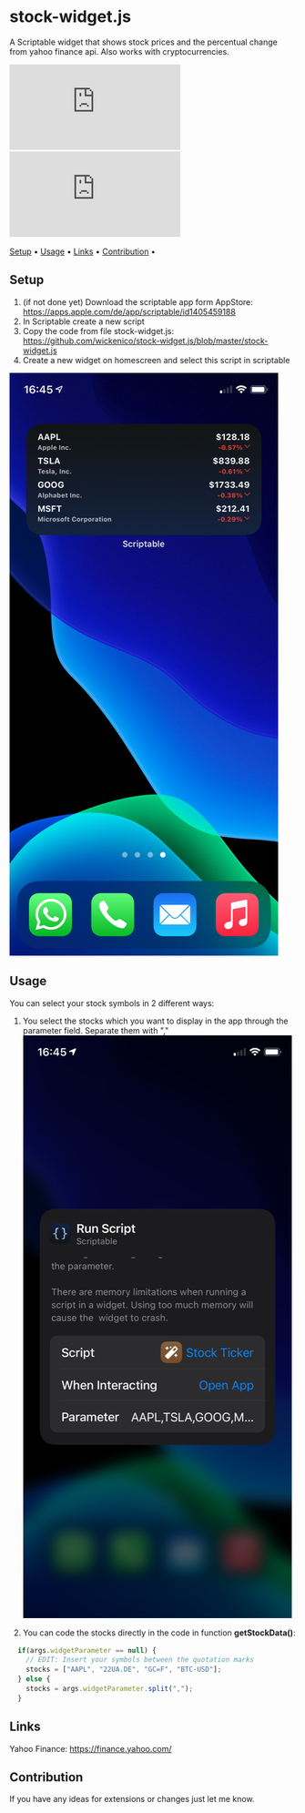 # stock-widget.js
A Scriptable widget that shows stock prices and the percentual change from yahoo finance api. Also works with cryptocurrencies.

![GitHub last commit](https://img.shields.io/github/last-commit/wickenico/stock-widget.js) ![GitHub commit activity](https://img.shields.io/github/commit-activity/y/wickenico/stock-widget.js)

<p>
  <a href="#setup">Setup</a> •
  <a href="#usage">Usage</a> •
  <a href="#links">Links</a> •
  <a href="#contribution">Contribution</a> •
</p>


## Setup

1. (if not done yet) Download the scriptable app form AppStore: https://apps.apple.com/de/app/scriptable/id1405459188
2. In Scriptable create a new script
3. Copy the code from file stock-widget.js: https://github.com/wickenico/stock-widget.js/blob/master/stock-widget.js
4. Create a new widget on homescreen and select this script in scriptable

![stock-widget-homescreen](img/stock-widget-homescreen.png)

## Usage

You can select your stock symbols in 2 different ways:

1. You select the stocks which you want to display in the app through the parameter field. Separate them with ","
![stock-widget-settings](img/stock-widget-settings.png)

2. You can code the stocks directly in the code in function **getStockData()**:
```javascript
  if(args.widgetParameter == null) {
    // EDIT: Insert your symbols between the quotation marks 
    stocks = ["AAPL", "22UA.DE", "GC=F", "BTC-USD"];
  } else {
    stocks = args.widgetParameter.split(",");
  }
```

## Links
Yahoo Finance: https://finance.yahoo.com/


## Contribution

If you have any ideas for extensions or changes just let me know.

